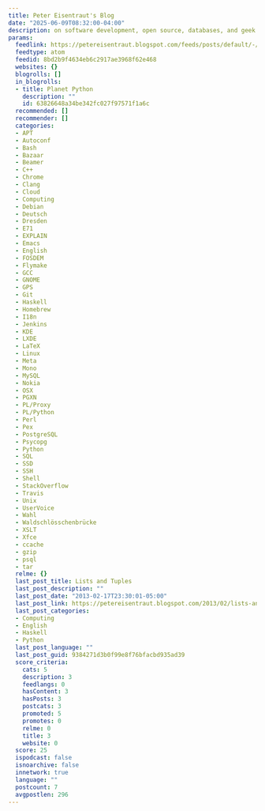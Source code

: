 ```yaml
---
title: Peter Eisentraut's Blog
date: "2025-06-09T08:32:00-04:00"
description: on software development, open source, databases, and geek stuff
params:
  feedlink: https://petereisentraut.blogspot.com/feeds/posts/default/-/Python/
  feedtype: atom
  feedid: 8bd2b9f4634eb6c2917ae3968f62e468
  websites: {}
  blogrolls: []
  in_blogrolls:
  - title: Planet Python
    description: ""
    id: 63826648a34be342fc027f97571f1a6c
  recommended: []
  recommender: []
  categories:
  - APT
  - Autoconf
  - Bash
  - Bazaar
  - Beamer
  - C++
  - Chrome
  - Clang
  - Cloud
  - Computing
  - Debian
  - Deutsch
  - Dresden
  - E71
  - EXPLAIN
  - Emacs
  - English
  - FOSDEM
  - Flymake
  - GCC
  - GNOME
  - GPS
  - Git
  - Haskell
  - Homebrew
  - I18n
  - Jenkins
  - KDE
  - LXDE
  - LaTeX
  - Linux
  - Meta
  - Mono
  - MySQL
  - Nokia
  - OSX
  - PGXN
  - PL/Proxy
  - PL/Python
  - Perl
  - Pex
  - PostgreSQL
  - Psycopg
  - Python
  - SQL
  - SSD
  - SSH
  - Shell
  - StackOverflow
  - Travis
  - Unix
  - UserVoice
  - Wahl
  - Waldschlösschenbrücke
  - XSLT
  - Xfce
  - ccache
  - gzip
  - psql
  - tar
  relme: {}
  last_post_title: Lists and Tuples
  last_post_description: ""
  last_post_date: "2013-02-17T23:30:01-05:00"
  last_post_link: https://petereisentraut.blogspot.com/2013/02/lists-and-tuples.html
  last_post_categories:
  - Computing
  - English
  - Haskell
  - Python
  last_post_language: ""
  last_post_guid: 9384271d3b0f99e8f76bfacbd935ad39
  score_criteria:
    cats: 5
    description: 3
    feedlangs: 0
    hasContent: 3
    hasPosts: 3
    postcats: 3
    promoted: 5
    promotes: 0
    relme: 0
    title: 3
    website: 0
  score: 25
  ispodcast: false
  isnoarchive: false
  innetwork: true
  language: ""
  postcount: 7
  avgpostlen: 296
---
```

